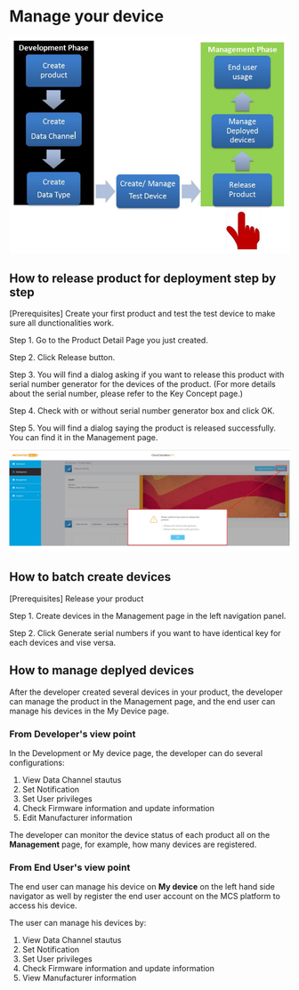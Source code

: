 # Manage your device

![](https://raw.githubusercontent.com/Mediatek-Cloud/MCS/master/graphics/ManageDevice.JPG)


## How to release product for deployment step by step

[Prerequisites] Create your first product and test the test device to make sure all dunctionalities work.

Step 1. Go to the Product Detail Page you just created.

Step 2. Click Release button.

Step 3. You will find a dialog asking if you want to release this product with serial number generator for the devices of the product. (For more details about the serial number, please refer to the Key Concept page.)

Step 4. Check with or without serial number generator box and click OK.

Step 5. You will find a dialog saying the product is released successfully. You can find it in the Management page.


![](https://raw.githubusercontent.com/Mediatek-Cloud/MCS/master/graphics/ReleaseProduct.jpg)


## How to batch create devices

[Prerequisites] Release your product

Step 1. Create devices in the Management page in the left navigation panel.

Step 2. Click Generate serial numbers if you want to have identical key for each devices and vise versa.



## How to manage deplyed devices

After the developer created several devices in your product, the developer can manage the product in the Management page, and the end user can manage his devices in the My Device page.


### From Developer's view point


In the Development or My device page, the developer can do several configurations:

1. View Data Channel stautus
2. Set Notification
3. Set User privileges
4. Check Firmware information and update information
5. Edit Manufacturer information

The developer can monitor the device status of each product all on the **Management** page, for example, how many devices are registered.


### From End User's view point

The end user can manage his device on **My device** on the left hand side navigator as well by register the end user account on the MCS platform to access his device.

The user can manage his devices by:

1. View Data Channel stautus
2. Set Notification
3. Set User privileges
4. Check Firmware information and update information
5. View Manufacturer information

